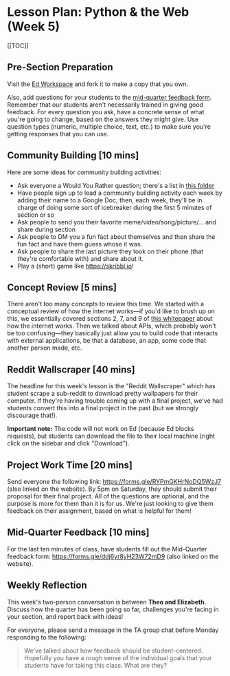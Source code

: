 # Lesson Plan: Python & the Web (Week 5)

[[TOC]]

## Pre-Section Preparation
Visit the [Ed Workspace](https://edstem.org/us/courses/20141/workspaces/pihihq14oVn7GT76m8uucoUfUrhbAlLi) and fork it to make a copy that you own. 

Also, add questions for your students to the [mid-quarter feedback form](https://docs.google.com/forms/d/1-UWQy_eoUH1oqeEdp-jRIknjOeQOwNyOVmibXip9hGw/edit). Remember that our students aren't necessarily trained in giving good feedback. For every question you ask, have a concrete sense of what you're going to change, based on the answers they might give. Use question types (numeric, multiple choice, text, etc.) to make sure you're getting responses that you can use.

## Community Building \[10 mins\]

Here are some ideas for community building activities:
* Ask everyone a Would You Rather question; there's a list in [this folder](https://drive.google.com/drive/folders/1SobifNwo_dPMA_dO78IUVUuyATwlqF9N?usp=sharing)
* Have people sign up to lead a community building activity each week by adding their name to a Google Doc; then, each week, they'll be in charge of doing some sort of icebreaker during the first 5 minutes of section or so
* Ask people to send you their favorite meme/video/song/picture/... and share during section
* Ask people to DM you a fun fact about themselves and then share the fun fact and have them guess whose it was.
* Ask people to share the last picture they took on their phone (that they're comfortable with) and share about it.
* Play a (short) game like <https://skribbl.io>!


## Concept Review \[5 mins\]
There aren't too many concepts to review this time. We started with a conceptual review of how the internet works—if you'd like to brush up on this, we essentially covered sections 2, 7, and 9 of [this whitepaper](http://www.theshulers.com/whitepapers/internet_whitepaper/index.html) about how the internet works. Then we talked about APIs, which probably won't be too confusing—they basically just allow you to build code that interacts with external applications, be that a database, an app, some code that another person made, etc.

## Reddit Wallscraper \[40 mins\]
The headline for this week's lesson is the "Reddit Wallscraper" which has student scrape a sub-reddit to download pretty wallpapers for their computer. If they're having trouble coming up with a final project, we've had students convert this into a final project in the past (but we strongly discourage that!). 

**Important note:** The code will not work on Ed (because Ed blocks requests), but students can download the file to their local machine (right click on the sidebar and click "Download").

## Project Work Time \[20 mins\]
Send everyone the following link: <https://forms.gle/RYPmGKHrNoDQ5WzJ7> (also linked on the website). By 5pm on Saturday, they should submit their proposal for their final project. All of the questions are optional, and the purpose is more for them than it is for us. We're just looking to give them feedback on their assignment, based on what is helpful for them!

## Mid-Quarter Feedback \[10 mins\]
For the last ten minutes of class, have students fill out the Mid-Quarter feedback form: <https://forms.gle/ddj6yr8yH23W72mD9> (also linked on the website).


## Weekly Reflection

This week's two-person conversation is between **Theo and Elizabeth**. Discuss how the quarter has been going so far, challenges you're facing in your section, and report back with ideas!

For everyone, please send a message in the TA group chat before Monday responding to the following:
> We've talked about how feedback should be student-centered. Hopefully you have a rough sense of the individual goals that your students have for taking this class. What are they?